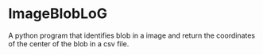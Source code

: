 # ImageBlobLoG
A python program that identifies blob in a image and return the coordinates of the center of the blob in a csv file.
